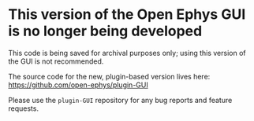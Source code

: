 This version of the Open Ephys GUI is no longer being developed
=============

This code is being saved for archival purposes only; using this version of the GUI is not recommended.

The source code for the new, plugin-based version lives here: https://github.com/open-ephys/plugin-GUI

Please use the `plugin-GUI` repository for any bug reports and feature requests.

